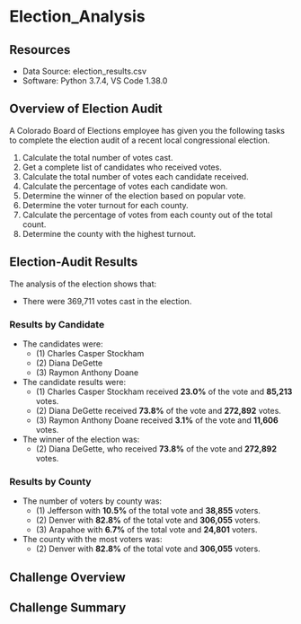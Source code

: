 # Election_Analysis

## Resources
- Data Source: election_results.csv
- Software: Python 3.7.4, VS Code 1.38.0

## Overview of Election Audit
A Colorado Board of Elections employee has given you the following tasks to complete the election audit of a recent local congressional election.

1.  Calculate the total number of votes cast.
2.  Get a complete list of candidates who received votes.
3.  Calculate the total number of votes each candidate received.
4.  Calculate the percentage of votes each candidate won.
5.  Determine the winner of the election based on popular vote.
6.  Determine the voter turnout for each county.
7.  Calculate the percentage of votes from each county out of the total count.
8.  Determine the county with the highest turnout.

## Election-Audit Results
The analysis of the election shows that:
- There were 369,711 votes cast in the election.
### Results by Candidate
- The candidates were:
    - (1) Charles Casper Stockham
    - (2) Diana DeGette
    - (3) Raymon Anthony Doane
- The candidate results were:
    - (1) Charles Casper Stockham received **23.0%** of the vote and **85,213** votes.
    - (2) Diana DeGette received **73.8%** of the vote and **272,892** votes.
    - (3) Raymon Anthony Doane received **3.1%** of the vote and **11,606** votes.
- The winner of the election was:
    - (2) Diana DeGette, who received **73.8%** of the vote and **272,892** votes.
### Results by County
- The number of voters by county was:
    - (1) Jefferson with **10.5%** of the total vote and **38,855** voters.
    - (2) Denver with **82.8%** of the total vote and **306,055** voters.
    - (3) Arapahoe with **6.7%** of the total vote and **24,801** voters.
- The county with the most voters was:   
    - (2) Denver with **82.8%** of the total vote and **306,055** voters.

## Challenge Overview

## Challenge Summary
